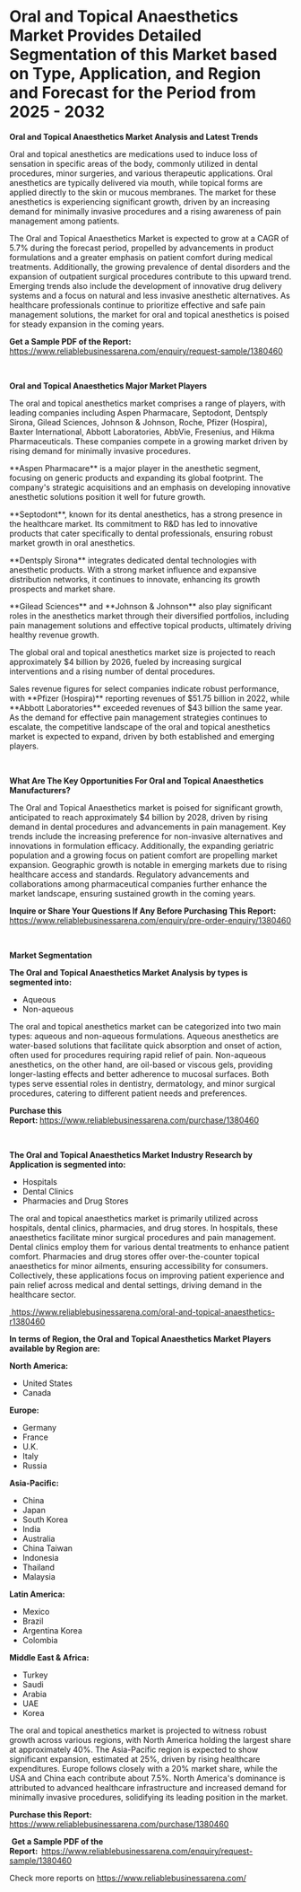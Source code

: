 <p><h1>Oral and Topical Anaesthetics Market Provides Detailed Segmentation of this Market based on Type, Application, and Region and Forecast for the Period from 2025 - 2032</h1></p><p><strong>Oral and Topical Anaesthetics Market Analysis and Latest Trends</strong></p>
<p><p>Oral and topical anesthetics are medications used to induce loss of sensation in specific areas of the body, commonly utilized in dental procedures, minor surgeries, and various therapeutic applications. Oral anesthetics are typically delivered via mouth, while topical forms are applied directly to the skin or mucous membranes. The market for these anesthetics is experiencing significant growth, driven by an increasing demand for minimally invasive procedures and a rising awareness of pain management among patients. </p><p>The Oral and Topical Anaesthetics Market is expected to grow at a CAGR of 5.7% during the forecast period, propelled by advancements in product formulations and a greater emphasis on patient comfort during medical treatments. Additionally, the growing prevalence of dental disorders and the expansion of outpatient surgical procedures contribute to this upward trend. Emerging trends also include the development of innovative drug delivery systems and a focus on natural and less invasive anesthetic alternatives. As healthcare professionals continue to prioritize effective and safe pain management solutions, the market for oral and topical anesthetics is poised for steady expansion in the coming years.</p></p>
<p><strong>Get a Sample PDF of the Report:&nbsp;</strong> <a href="https://www.reliablebusinessarena.com/enquiry/request-sample/1380460?utm_campaign=2529&utm_medium=2&utm_source=Github&utm_content=ia&utm_term=09032025&utm_id=oral-and-topical-anaesthetics">https://www.reliablebusinessarena.com/enquiry/request-sample/1380460</a></p>
<p>&nbsp;</p>
<p><strong>Oral and Topical Anaesthetics Major Market Players</strong></p>
<p><p>The oral and topical anesthetics market comprises a range of players, with leading companies including Aspen Pharmacare, Septodont, Dentsply Sirona, Gilead Sciences, Johnson & Johnson, Roche, Pfizer (Hospira), Baxter International, Abbott Laboratories, AbbVie, Fresenius, and Hikma Pharmaceuticals. These companies compete in a growing market driven by rising demand for minimally invasive procedures.</p><p>**Aspen Pharmacare** is a major player in the anesthetic segment, focusing on generic products and expanding its global footprint. The company's strategic acquisitions and an emphasis on developing innovative anesthetic solutions position it well for future growth.</p><p>**Septodont**, known for its dental anesthetics, has a strong presence in the healthcare market. Its commitment to R&D has led to innovative products that cater specifically to dental professionals, ensuring robust market growth in oral anesthetics.</p><p>**Dentsply Sirona** integrates dedicated dental technologies with anesthetic products. With a strong market influence and expansive distribution networks, it continues to innovate, enhancing its growth prospects and market share.</p><p>**Gilead Sciences** and **Johnson & Johnson** also play significant roles in the anesthetics market through their diversified portfolios, including pain management solutions and effective topical products, ultimately driving healthy revenue growth.</p><p>The global oral and topical anesthetics market size is projected to reach approximately $4 billion by 2026, fueled by increasing surgical interventions and a rising number of dental procedures. </p><p>Sales revenue figures for select companies indicate robust performance, with **Pfizer (Hospira)** reporting revenues of $51.75 billion in 2022, while **Abbott Laboratories** exceeded revenues of $43 billion the same year. As the demand for effective pain management strategies continues to escalate, the competitive landscape of the oral and topical anesthetics market is expected to expand, driven by both established and emerging players.</p></p>
<p>&nbsp;</p>
<p><strong>What Are The Key Opportunities For Oral and Topical Anaesthetics Manufacturers?</strong></p>
<p><p>The Oral and Topical Anaesthetics market is poised for significant growth, anticipated to reach approximately $4 billion by 2028, driven by rising demand in dental procedures and advancements in pain management. Key trends include the increasing preference for non-invasive alternatives and innovations in formulation efficacy. Additionally, the expanding geriatric population and a growing focus on patient comfort are propelling market expansion. Geographic growth is notable in emerging markets due to rising healthcare access and standards. Regulatory advancements and collaborations among pharmaceutical companies further enhance the market landscape, ensuring sustained growth in the coming years.</p></p>
<p><strong>Inquire or Share Your Questions If Any Before Purchasing This Report:</strong> <a href="https://www.reliablebusinessarena.com/enquiry/pre-order-enquiry/1380460?utm_campaign=2529&utm_medium=2&utm_source=Github&utm_content=ia&utm_term=09032025&utm_id=oral-and-topical-anaesthetics">https://www.reliablebusinessarena.com/enquiry/pre-order-enquiry/1380460</a></p>
<p>&nbsp;</p>
<p><strong>Market Segmentation</strong></p>
<p><strong>The Oral and Topical Anaesthetics Market Analysis by types is segmented into:</strong></p>
<p><ul><li>Aqueous</li><li>Non-aqueous</li></ul></p>
<p><p>The oral and topical anesthetics market can be categorized into two main types: aqueous and non-aqueous formulations. Aqueous anesthetics are water-based solutions that facilitate quick absorption and onset of action, often used for procedures requiring rapid relief of pain. Non-aqueous anesthetics, on the other hand, are oil-based or viscous gels, providing longer-lasting effects and better adherence to mucosal surfaces. Both types serve essential roles in dentistry, dermatology, and minor surgical procedures, catering to different patient needs and preferences.</p></p>
<p><strong>Purchase this Report:&nbsp;</strong><a href="https://www.reliablebusinessarena.com/purchase/1380460?utm_campaign=2529&utm_medium=2&utm_source=Github&utm_content=ia&utm_term=09032025&utm_id=oral-and-topical-anaesthetics">https://www.reliablebusinessarena.com/purchase/1380460</a></p>
<p>&nbsp;</p>
<p><strong>The Oral and Topical Anaesthetics Market Industry Research by Application is segmented into:</strong></p>
<p><ul><li>Hospitals</li><li>Dental Clinics</li><li>Pharmacies and Drug Stores</li></ul></p>
<p><p>The oral and topical anaesthetics market is primarily utilized across hospitals, dental clinics, pharmacies, and drug stores. In hospitals, these anaesthetics facilitate minor surgical procedures and pain management. Dental clinics employ them for various dental treatments to enhance patient comfort. Pharmacies and drug stores offer over-the-counter topical anaesthetics for minor ailments, ensuring accessibility for consumers. Collectively, these applications focus on improving patient experience and pain relief across medical and dental settings, driving demand in the healthcare sector.</p></p>
<p><a href="https://www.reliablebusinessarena.com/oral-and-topical-anaesthetics-r1380460?utm_campaign=2529&utm_medium=2&utm_source=Github&utm_content=ia&utm_term=09032025&utm_id=oral-and-topical-anaesthetics">&nbsp;https://www.reliablebusinessarena.com/oral-and-topical-anaesthetics-r1380460</a></p>
<p><strong>In terms of Region, the Oral and Topical Anaesthetics Market Players available by Region are:</strong></p>
<p>
    <p> <strong> North America: </strong>
        <ul>
            <li>United States</li>
            <li>Canada</li>
        </ul>
        </p> 
    <p> <strong> Europe: </strong>
        <ul>
            <li>Germany</li>
            <li>France</li>
            <li>U.K.</li>
            <li>Italy</li>
            <li>Russia</li>
        </ul>
        </p> 
    <p> <strong> Asia-Pacific: </strong>
        <ul>
            <li>China</li>
            <li>Japan</li>
            <li>South Korea</li>
            <li>India</li>
            <li>Australia</li>
            <li>China Taiwan</li>
            <li>Indonesia</li>
            <li>Thailand</li>
            <li>Malaysia</li>
        </ul>
        </p> 
    <p> <strong> Latin America: </strong>
        <ul>
            <li>Mexico</li>
            <li>Brazil</li>
            <li>Argentina Korea</li>
            <li>Colombia</li>
        </ul>
        </p> 
    <p> <strong> Middle East & Africa: </strong>
        <ul>
            <li>Turkey</li>
            <li>Saudi</li>
            <li>Arabia</li>
            <li>UAE</li>
            <li>Korea</li>
        </ul>
    </p>
    </p>
<p><p>The oral and topical anesthetics market is projected to witness robust growth across various regions, with North America holding the largest share at approximately 40%. The Asia-Pacific region is expected to show significant expansion, estimated at 25%, driven by rising healthcare expenditures. Europe follows closely with a 20% market share, while the USA and China each contribute about 7.5%. North America's dominance is attributed to advanced healthcare infrastructure and increased demand for minimally invasive procedures, solidifying its leading position in the market.</p></p>
<p><strong>Purchase this Report: </strong><a href="https://www.reliablebusinessarena.com/purchase/1380460?utm_campaign=2529&utm_medium=2&utm_source=Github&utm_content=ia&utm_term=09032025&utm_id=oral-and-topical-anaesthetics">https://www.reliablebusinessarena.com/purchase/1380460</a></p>
<p>&nbsp;<strong>Get a Sample PDF of the Report:&nbsp;&nbsp;</strong><a href="https://www.reliablebusinessarena.com/enquiry/request-sample/1380460?utm_campaign=2529&utm_medium=2&utm_source=Github&utm_content=ia&utm_term=09032025&utm_id=oral-and-topical-anaesthetics">https://www.reliablebusinessarena.com/enquiry/request-sample/1380460</a></p>
<p><strong></strong></p>
<p>Check more reports on <a href="https://www.reliablebusinessarena.com/?utm_campaign=2529&utm_medium=2&utm_source=Github&utm_content=ia&utm_term=09032025&utm_id=oral-and-topical-anaesthetics">https://www.reliablebusinessarena.com/</a></p>